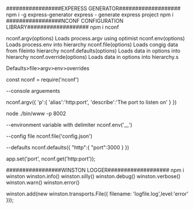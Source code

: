 #################EXPERESS GENERATOR###################
npm i -g express-generator
express - generate express project
npm i
#################NCONF CONFIGURATION LIBRARY###################
npm i nconf

nconf.argv(options) Loads process.argv using optimist
nconf.env(options) Loads process.env into hierarchy
nconf.file(options) Loads congig data from fileinto hierarchy
nconf.defaults(options) Loads data in options into hierarchy
nconf.override(options) Loads data in options into hierarchy.s

Defaults>file>argv>env>overrides

const nconf = require('nconf')

--console arguements

nconf.argv({
'p':{
'alias':'http:port',
'describe':'The port to listen on'
}
})

node ./bin/www -p 8002

--environment variable with delimiter
nconf.env('\_\_')

--config file
nconf.file('config.json')

--defaults
nconf.defaults({
"http":{
"port":3000
}
})

app.set('port', nconf.get('http:port'));

#################WINSTON LOGGER###################
npm i winston
winston.info()
winston.silly()
winston.debug()
winston.verbose()
winston.warn()
winston.error()

winston.add(new winston.transports.File({ filename: 'logfile.log',level:'error' }));
